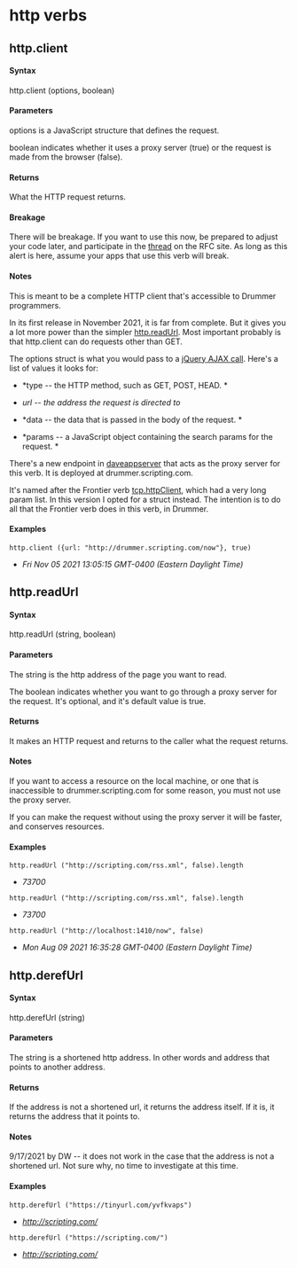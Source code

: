 
# http verbs
## http.client
#### Syntax
http.client (options, boolean)

#### Parameters
options is a JavaScript structure that defines the request. 

boolean indicates whether it uses a proxy server (true) or the request is made from the browser (false).

#### Returns
What the HTTP request returns.

#### Breakage
There will be breakage. If you want to use this now, be prepared to adjust your code later, and participate in the <a href="https://github.com/scripting/drummerRFC/issues/6">thread</a> on the RFC site. As long as this alert is here, assume your apps that use this verb will break.

#### Notes
This is meant to be a complete HTTP client that's accessible to Drummer programmers.  

In its first release in November 2021, it is far from complete. But it gives you a lot more power than the simpler <a href="http://docserver.scripting.com/?verb=http.readUrl">http.readUrl</a>. Most important probably is that http.client can do requests other than GET.

The options struct is what you would pass to a <a href="https://www.w3schools.com/jquery/ajax_ajax.asp">jQuery AJAX call</a>. Here's a list of values it looks for: 

- *type -- the HTTP method, such as GET, POST, HEAD. *

- *url -- the address the request is directed to*

- *data -- the data that is passed in the body of the request. *

- *params -- a JavaScript object containing the search params for the request. *

There's a new endpoint in <a href="https://www.npmjs.com/package/daveappserver">daveappserver</a> that acts as the proxy server for this verb. It is deployed at drummer.scripting.com.

It's named after the Frontier verb <a href="http://docserver.userland.com/tcp/httpClient">tcp.httpClient</a>, which had a very long param list. In this version I opted for a struct instead. The intention is to do all that the Frontier verb does in this verb, in Drummer.

#### Examples
`http.client ({url: "http://drummer.scripting.com/now"}, true)`

- *Fri Nov 05 2021 13:05:15 GMT-0400 (Eastern Daylight Time)*

## http.readUrl
#### Syntax
http.readUrl (string, boolean)

#### Parameters
The string is the http address of the page you want to read. 

The boolean indicates whether you want to go through a proxy server for the request. It's optional, and it's default value is true.

#### Returns
It makes an HTTP request and returns to the caller what the request returns. 

#### Notes
If you want to access a resource on the local machine, or one that is inaccessible to drummer.scripting.com for some reason, you must not use the proxy server. 

If you can make the request without using the proxy server it will be faster, and conserves resources. 

#### Examples
`http.readUrl ("http://scripting.com/rss.xml", false).length`

- *73700*

`http.readUrl ("http://scripting.com/rss.xml", false).length`

- *73700*

`http.readUrl ("http://localhost:1410/now", false)`

- *Mon Aug 09 2021 16:35:28 GMT-0400 (Eastern Daylight Time)*

## http.derefUrl
#### Syntax
http.derefUrl (string)

#### Parameters
The string is a shortened http address. In other words and address that points to another address.  

#### Returns
If the address is not a shortened url, it returns the address itself. If it is, it returns the address that it points to.

#### Notes
9/17/2021 by DW -- it does not work in the case that the address is not a shortened url. Not sure why, no time to investigate at this time. 

#### Examples
`http.derefUrl ("https://tinyurl.com/yvfkvaps")`

- *http://scripting.com/*

`http.derefUrl ("https://scripting.com/")`

- *http://scripting.com/*

